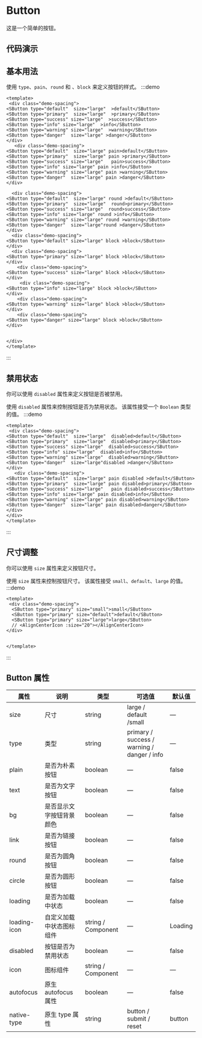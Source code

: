 # Button

这是一个简单的按钮。

## 代码演示


## 基本用法
使用 `type`、`pain`、`round` 和  、`block` 来定义按钮的样式。
:::demo 
  ```vue
  <template>
   <div class="demo-spacing">
  <SButton type="default"  size="large"  >default</SButton>
  <SButton type="primary"  size="large"  >primary</SButton>
  <SButton type="success" size="large"  >success</SButton>
  <SButton type="info" size="large"  >info</SButton>
  <SButton type="warning" size="large"  >warning</SButton>
  <SButton type="danger"  size="large" >danger</SButton>
  </div>
     <div class="demo-spacing">
  <SButton type="default"  size="large" pain>default</SButton>
  <SButton type="primary"  size="large" pain >primary</SButton>
  <SButton type="success" size="large"   pain>success</SButton>
  <SButton type="info" size="large" pain >info</SButton>
  <SButton type="warning" size="large" pain >warning</SButton>
  <SButton type="danger"  size="large" pain >danger</SButton>
  </div>

    <div class="demo-spacing">
  <SButton type="default"  size="large" round >default</SButton>
  <SButton type="primary"  size="large"  round>primary</SButton>
  <SButton type="success" size="large"  round>success</SButton>
  <SButton type="info" size="large" round >info</SButton>
  <SButton type="warning" size="large" round >warning</SButton>
  <SButton type="danger"  size="large"round >danger</SButton>
  </div>
    <div class="demo-spacing">
 <SButton type="default" size="large" block >block</SButton>
  </div>
    <div class="demo-spacing">
 <SButton type="primary" size="large" block >block</SButton>
  </div>
      <div class="demo-spacing">
 <SButton type="success" size="large" block >block</SButton>
  </div>
       <div class="demo-spacing">
 <SButton type="info" size="large" block >block</SButton>
  </div>
      <div class="demo-spacing">
 <SButton type="warning" size="large" block >block</SButton>
  </div>
      <div class="demo-spacing">
 <SButton type="danger" size="large" block >block</SButton>
  </div>


  </div>
  </template>
  ```
:::

## 禁用状态
你可以使用 `disabled` 属性来定义按钮是否被禁用。

使用 `disabled` 属性来控制按钮是否为禁用状态。 该属性接受一个 `Boolean` 类型的值。
:::demo 
  ```vue
  <template>
   <div class="demo-spacing">
  <SButton type="default"  size="large"  disabled>default</SButton>
  <SButton type="primary"  size="large"  disabled>primary</SButton>
  <SButton type="success" size="large"  disabled>success</SButton>
  <SButton type="info" size="large"  disabled>info</SButton>
  <SButton type="warning" size="large"  disabled>warning</SButton>
  <SButton type="danger"  size="large"disabled >danger</SButton>
  </div>
     <div class="demo-spacing">
  <SButton type="default"  size="large" pain disabled >default</SButton>
  <SButton type="primary"  size="large" pain disabled>primary</SButton>
  <SButton type="success" size="large"   pain disabled>success</SButton>
  <SButton type="info" size="large" pain disabled>info</SButton>
  <SButton type="warning" size="large" pain disabled>warning</SButton>
  <SButton type="danger"  size="large" pain disabled>danger</SButton>
  </div>
  </div>
  </template>
  ```
:::

## 尺寸调整
你可以使用 `size` 属性来定义按钮尺寸。

使用 `size` 属性来控制按钮尺寸。 该属性接受 `small`、`default`、`large` 的值。
:::demo 
  ```vue
  <template>
   <div class="demo-spacing">
    <SButton type="primary" size="small">small</SButton>
    <SButton type="primary" size="default">default</SButton>
    <SButton type="primary" size="large">large</SButton>
    // <AlignCenterIcon :size="20"></AlignCenterIcon>
  </div>


  </template>
  ```
:::

## Button 属性

| 属性                           | 说明                                                     | 类型               | 可选值                                              | 默认值 |
| ----------------------------------- | --------------------------------------------------------------- | ------------------ | ------------------------------------------------------------- | ------- |
| size                                | 尺寸         | string             | large / default /small                                        | —       |
| type                                | 类型                                                     | string             | primary / success / warning / danger / info  | —       |
| plain                               | 是否为朴素按钮                           | boolean            | —                                                             | false   |
| text | 是否为文字按钮                            | boolean            | —                                                             | false   |
| bg  | 是否显示文字按钮背景颜色 | boolean            | —                                                             | false   |
| link  | 是否为链接按钮                            | boolean            | —                                                             | false   |
| round                               | 是否为圆角按钮                           | boolean            | —                                                             | false   |
| circle                              | 是否为圆形按钮                          | boolean            | —                                                             | false   |
| loading                             | 是否为加载中状态                                  | boolean            | —                                                             | false   |
| loading-icon                        | 自定义加载中状态图标组件                                | string / Component | —                                                             | Loading |
| disabled                            | 按钮是否为禁用状态                                              | boolean            | —                                                             | false   |
| icon                                | 图标组件                                                  | string / Component | —                                                             | —       |
| autofocus                           | 原生 autofocus 属性                             | boolean            | —                                                             | false   |
| native-type                         | 原生 type 属性                                  | string             | button / submit / reset                                       | button  |
